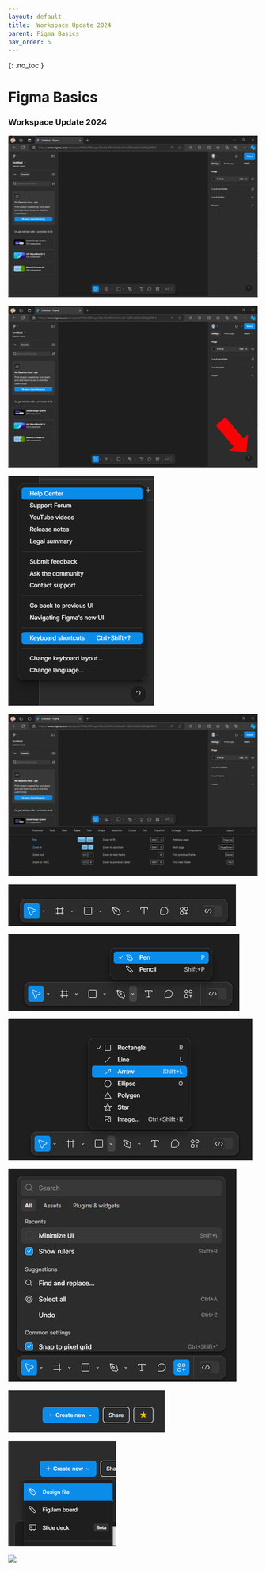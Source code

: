 ```yaml
---
layout: default
title:  Workspace Update 2024
parent: Figma Basics
nav_order: 5
---
```


{: .no_toc }

# Figma Basics

### Workspace Update 2024

![](../images/NEW_FIGMA_2024/Workspace_1.png)

![](../images/NEW_FIGMA_2024/kwt_short.png)

![](../images/NEW_FIGMA_2024/KS_Menu.png)

![](../images/NEW_FIGMA_2024/zoom_short.png)

![](../images/NEW_FIGMA_2024/new_fig_tools_bar_2024.png)

![](../images/NEW_FIGMA_2024/pen-pencil.png)

![](../images/NEW_FIGMA_2024/shape.png)

![](../images/NEW_FIGMA_2024/actions.png)

![](../images/NEW_FIGMA_2024/create_new_button.png)

![](../images/NEW_FIGMA_2024/New_design_doc.png)

![](../images/NEW_FIGMA_2024/??.png)
